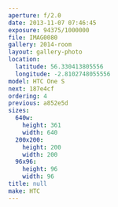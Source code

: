 ```yaml
---
aperture: f/2.0
date: 2013-11-07 07:46:45
exposure: 94375/1000000
file: IMAG0080
gallery: 2014-room
layout: gallery-photo
location:
  latitude: 56.330413805556
  longitude: -2.8102748055556
model: HTC One S
next: 187e4cf
ordering: 4
previous: a852e5d
sizes:
  640w:
    height: 361
    width: 640
  200x200:
    height: 200
    width: 200
  96x96:
    height: 96
    width: 96
title: null
make: HTC
---
```

